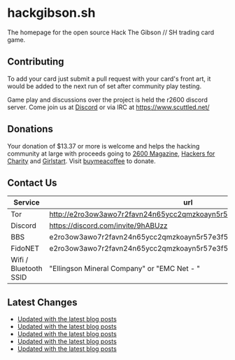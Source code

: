 # hackgibson.sh
The homepage for the open source Hack The Gibson // SH trading card game.


## Contributing

To add your card just submit a pull request with your card's front art, it would be added to the next run of set after community play testing.

Game play and discussions over the project is held the r2600 discord server. Come join us at [Discord](https://discord.com/invite/9hABUzz) or via IRC at https://www.scuttled.net/


## Donations

Your donation of $13.37 or more is welcome and helps the hacking community at large with proceeds going to [2600 Magazine](https://2600.com/), [Hackers for Charity](https://hackersforcharity.org) and [Girlstart](https://girlstart.org).  Visit [buymeacoffee](https://www.buymeacoffee.com/hackgibson.sh) to donate.


## Contact Us

Service | url
-|-
Tor | http://e2ro3ow3awo7r2favn24n65ycc2qmzkoayn5r57e3f56nvjwdcgg32ad.onion
Discord | https://discord.com/invite/9hABUzz
BBS | e2ro3ow3awo7r2favn24n65ycc2qmzkoayn5r57e3f56nvjwdcgg32ad.onion:23
FidoNET | e2ro3ow3awo7r2favn24n65ycc2qmzkoayn5r57e3f56nvjwdcgg32ad.onion:24554
Wifi / Bluetooth SSID | "Ellingson Mineral Company" or "EMC Net - <fidonet address>"

## Latest Changes
<!-- BLOG-POST-LIST:START -->
- [Updated with the latest blog posts](https://github.com/DFW2600/hackgibson.sh/commit/9d549f26586136d81e90a3539d1475abaa4f12bc)
- [Updated with the latest blog posts](https://github.com/DFW2600/hackgibson.sh/commit/fd3144d6b94a1f04ed0cde7e8a3ef134c91840ae)
- [Updated with the latest blog posts](https://github.com/DFW2600/hackgibson.sh/commit/5b52474fae5667f2d67284197f5a0c50fd07fafa)
- [Updated with the latest blog posts](https://github.com/DFW2600/hackgibson.sh/commit/5dbb49acf59dd9d4714ba1b0f8f1543c4fd70187)
- [Updated with the latest blog posts](https://github.com/DFW2600/hackgibson.sh/commit/934ee0e00dcadd4116c76ddedd51d20c3bbe9132)
<!-- BLOG-POST-LIST:END -->
